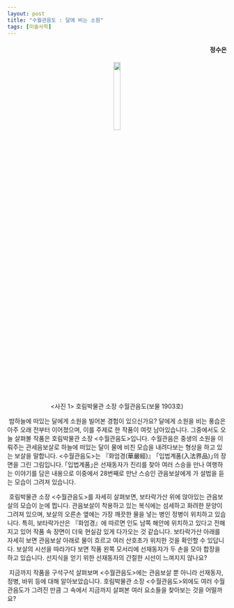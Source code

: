```yaml
---
layout: post
title: "수월관음도 : 달에 비는 소원"
tags: [미술사학]
---
```


<h4><div style="text-align:right"><b>정수은</b></div></h4>

<center><figure><img src="https://user-images.githubusercontent.com/64909586/155525127-5ed85c26-2ead-496c-ac39-892517096d9d.jpeg?raw=true" width="20%" height="20%"><figcaption><사진 1> 호림박물관 소장 수월관음도(보물 1903호)</figcaption></figure></center>

&nbsp;밤하늘에 떠있는 달에게 소원을 빌어본 경험이 있으신가요? 달에게 소원을 비는 풍습은 아주 오래 전부터 이어졌으며, 이를 주제로 한 작품이 여럿 남아있습니다. 그중에서도 오늘 살펴볼 작품은 호림박물관 소장 <수월관음도>입니다. 수월관음은 중생의 소원을 이뤄주는 관세음보살로 하늘에 떠있는 달이 물에 비친 모습을 내려다보는 형상을 하고 있는 보살을 말합니다. <수월관음도>는 『화엄경(華嚴經)』 ｢입법계품(入法界品)｣의 장면을 그린 그림입니다. ｢입법계품｣은 선재동자가 진리를 찾아 여러 스승을 만나 여행하는 이야기를 담은 내용으로 이중에서 28번째로 만난 스승인 관음보살에게 가 설법을 듣는 모습이 그려져 있습니다.

&nbsp;호림박물관 소장 <수월관음도>를 자세히 살펴보면, 보타락가산 위에 앉아있는 관음보살의 모습이 눈에 띕니다. 관음보살이 착용하고 있는 복식에는 섬세하고 화려한 문양이 그려져 있으며, 보살의 오른손 옆에는 가장 깨끗한 물을 넣는 병인 정병이 위치하고 있습니다. 특히, 보타락가산은 『화엄경』에 따르면 인도 남쪽 해안에 위치하고 있다고 전해지고 있어 작품 속 장면이 더욱 현실감 있게 다가오는 것 같습니다. 보타락가산 아래를 자세히 보면 관음보살 아래로 물이 흐르고 여러 산호초가 위치한 것을 확인할 수 있답니다. 보살의 시선을 따라가다 보면 작품 왼쪽 모서리에 선재동자가 두 손을 모아 합장을 하고 있습니다. 선지식을 얻기 위한 선재동자의 간절한 시선이 느껴지지 않나요?

&nbsp;지금까지 작품을 구석구석 살펴보며 <수월관음도>에는 관음보살 뿐 아니라 선재동자, 정병, 바위 등에 대해 알아보았습니다. 호림박물관 소장 <수월관음도>외에도 여러 수월관음도가 그려진 만큼 그 속에서 지금까지 살펴본 여러 요소들을 찾아보는 것을 어떨까요?
<br>
<br>
<br>